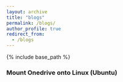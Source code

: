 ```yaml
---
layout: archive
title: "blogs"
permalink: /blogs/
author_profile: true
redirect_from:
  - /blogs
---
```

{% include base_path %}

### Mount Onedrive onto Linux (Ubuntu)
